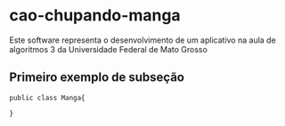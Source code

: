 # cao-chupando-manga

Este software representa o desenvolvimento de um aplicativo na aula de algoritmos 3 da Universidade Federal de Mato Grosso

## Primeiro exemplo de subseção

```
public class Manga{

}
```
